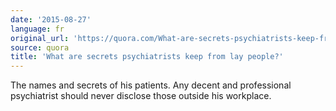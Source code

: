 ```yaml
---
date: '2015-08-27'
language: fr
original_url: 'https://quora.com/What-are-secrets-psychiatrists-keep-from-lay-people/answer/Clément-Renaud'
source: quora
title: 'What are secrets psychiatrists keep from lay people?'
---
```


The names and secrets of his patients. Any decent and professional
psychiatrist should never disclose those outside his workplace.
